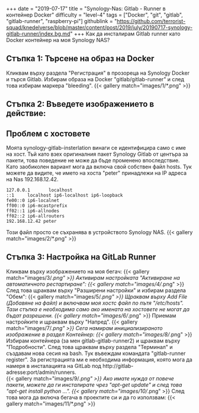 +++
date = "2019-07-17"
title = "Synology-Nas: Gitlab - Runner в контейнер Docker"
difficulty = "level-4"
tags = ["Docker", "git", "gitlab", "gitlab-runner", "raspberry-pi"]
githublink = "https://github.com/terrorist-squad/knedelverse/blob/master/content/post/2019/july/20190717-synology-gitlab-runner/index.bg.md"
+++
Как да инсталирам Gitlab runner като Docker контейнер на моя Synology NAS?
## Стъпка 1: Търсене на образ на Docker
Кликвам върху раздела "Регистрация" в прозореца на Synology Docker и търся Gitlab. Избирам образа на Docker "gitlab/gitlab-runner" и след това избирам маркера "bleeding".
{{< gallery match="images/1/*.png" >}}

## Стъпка 2: Въведете изображението в действие:

##  Проблем с хостовете
Моята synology-gitlab-insterlation винаги се идентифицира само с име на хост. Тъй като взех оригиналния пакет Synology Gitlab от центъра за пакети, това поведение не може да бъде променено впоследствие.  Като заобиколен вариант мога да включа свой собствен файл hosts. Тук можете да видите, че името на хоста "peter" принадлежи на IP адреса на Nas 192.168.12.42.
```
127.0.0.1       localhost                                                       
::1     localhost ip6-localhost ip6-loopback                                    
fe00::0 ip6-localnet                                                            
ff00::0 ip6-mcastprefix                                                         
ff02::1 ip6-allnodes                                                            
ff02::2 ip6-allrouters               
192.168.12.42 peter

```
Този файл просто се съхранява в устройството Synology NAS.
{{< gallery match="images/2/*.png" >}}

## Стъпка 3: Настройка на GitLab Runner
Кликвам върху изображението на моя бегач:
{{< gallery match="images/3/*.png" >}}
Активирам настройката "Активиране на автоматичното рестартиране":
{{< gallery match="images/4/*.png" >}}
След това щраквам върху "Разширени настройки" и избирам раздела "Обем":
{{< gallery match="images/5/*.png" >}}
Щраквам върху Add File (Добавяне на файл) и включвам моя хостс файл по пътя "/etc/hosts". Тази стъпка е необходима само ако имената на хостовете не могат да бъдат разрешени.
{{< gallery match="images/6/*.png" >}}
Приемам настройките и щраквам върху "Напред".
{{< gallery match="images/7/*.png" >}}
Сега намирам инициализираното изображение в раздел Контейнер:
{{< gallery match="images/8/*.png" >}}
Избирам контейнера (за мен gitlab-gitlab-runner2) и щраквам върху "Подробности". След това щраквам върху раздела "Терминал" и създавам нова сесия на bash. Тук въвеждам командата "gitlab-runner register". За регистрацията ми е необходима информация, която мога да намеря в инсталацията на GitLab под http://gitlab-adresse:port/admin/runners.   
{{< gallery match="images/9/*.png" >}}
Ако имате нужда от повече пакети, можете да ги инсталирате чрез "apt-get update" и след това "apt-get install python ...".
{{< gallery match="images/10/*.png" >}}
След това мога да включа бегача в проектите си и да го използвам:
{{< gallery match="images/11/*.png" >}}